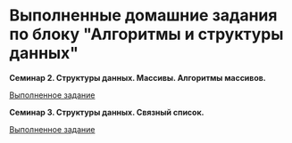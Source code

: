 # Выполненные домашние задания по блоку "Алгоритмы и структуры данных"

**Семинар 2. Структуры данных. Массивы. Алгоритмы массивов.**

[Выполненное задание](Seminar2/HeapSort.java)

**Семинар 3. Структуры данных. Связный список.**

[Выполненное задание](Seminar3)
